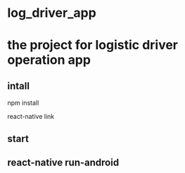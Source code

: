 # log_driver_app
# the project for logistic driver operation app


## intall
   npm install

   react-native link

## start


## react-native run-android
